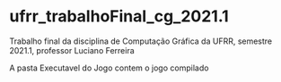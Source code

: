 # ufrr_trabalhoFinal_cg_2021.1
Trabalho final da disciplina de Computação Gráfica da UFRR, semestre 2021.1, professor Luciano Ferreira

A pasta Executavel do Jogo contem o jogo compilado
